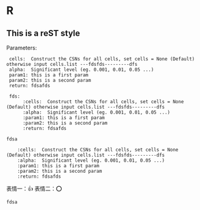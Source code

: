 R
=======

This is a reST style
---------------------

Parameters:

     cells:  Construct the CSNs for all cells, set cells = None (Default) otherwise input cells.list ---fdsfds---------dfs
     alpha:  Significant level (eg. 0.001, 0.01, 0.05 ...)
     param1: this is a first param
     param2: this is a second param
     return: fdsafds
     
     fds:
          :cells:  Construct the CSNs for all cells, set cells = None (Default) otherwise input cells.list ---fdsfds---------dfs
          :alpha:  Significant level (eg. 0.001, 0.01, 0.05 ...)
          :param1: this is a first param
          :param2: this is a second param
          :return: fdsafds

`fdsa`

        :cells:  Construct the CSNs for all cells, set cells = None (Default) otherwise input cells.list ---fdsfds---------dfs
        :alpha:  Significant level (eg. 0.001, 0.01, 0.05 ...)
        :param1: this is a first param
        :param2: this is a second param
        :return: fdsafds
  
表情一：:+1:
表情二：:o:
  
`fdsa`
  

